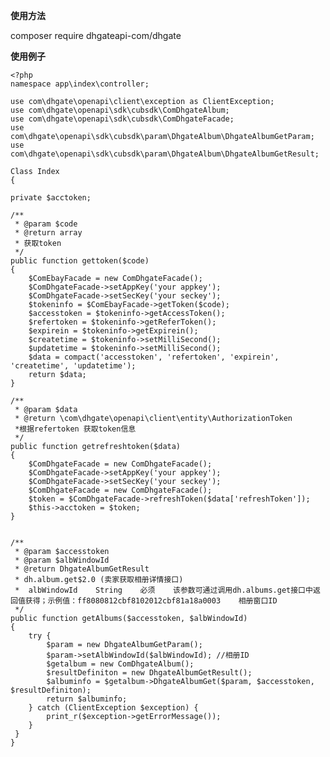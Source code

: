  
**使用方法**

 composer require dhgateapi-com/dhgate
 

**使用例子**
 
 
    <?php
    namespace app\index\controller;

    use com\dhgate\openapi\client\exception as ClientException;
    use com\dhgate\openapi\sdk\cubsdk\ComDhgateAlbum;
    use com\dhgate\openapi\sdk\cubsdk\ComDhgateFacade;
    use com\dhgate\openapi\sdk\cubsdk\param\DhgateAlbum\DhgateAlbumGetParam;
    use com\dhgate\openapi\sdk\cubsdk\param\DhgateAlbum\DhgateAlbumGetResult;

    Class Index
    {

    private $acctoken;

    /**
     * @param $code
     * @return array
     * 获取token
     */
    public function gettoken($code)
    {
        $ComEbayFacade = new ComDhgateFacade();
        $ComDhgateFacade->setAppKey('your appkey');
        $ComDhgateFacade->setSecKey('your seckey');
        $tokeninfo = $ComEbayFacade->getToken($code);
        $accesstoken = $tokeninfo->getAccessToken();
        $refertoken = $tokeninfo->getReferToken();
        $expirein = $tokeninfo->getExpirein();
        $createtime = $tokeninfo->setMilliSecond();
        $updatetime = $tokeninfo->setMilliSecond();
        $data = compact('accesstoken', 'refertoken', 'expirein', 'createtime', 'updatetime');
        return $data;
    }

    /**
     * @param $data
     * @return \com\dhgate\openapi\client\entity\AuthorizationToken
     *根据refertoken 获取token信息
     */
    public function getrefreshtoken($data)
    {
        $ComDhgateFacade = new ComDhgateFacade();
        $ComDhgateFacade->setAppKey('your appkey');
        $ComDhgateFacade->setSecKey('your seckey');
        $ComDhgateFacade = new ComDhgateFacade();
        $token = $ComDhgateFacade->refreshToken($data['refreshToken']);
        $this->acctoken = $token;
    }


    /**
     * @param $accesstoken
     * @param $albWindowId
     * @return DhgateAlbumGetResult
     * dh.album.get$2.0 (卖家获取相册详情接口)
     *  albWindowId    String    必须    该参数可通过调用dh.albums.get接口中返回值获得；示例值：ff8080812cbf8102012cbf81a18a0003    相册窗口ID
     */
    public function getAlbums($accesstoken, $albWindowId)
    {
        try {
            $param = new DhgateAlbumGetParam();
            $param->setAlbWindowId($albWindowId); //相册ID
            $getalbum = new ComDhgateAlbum();
            $resultDefiniton = new DhgateAlbumGetResult();
            $albuminfo = $getalbum->DhgateAlbumGet($param, $accesstoken, $resultDefiniton);
            return $albuminfo;
        } catch (ClientException $exception) {
            print_r($exception->getErrorMessage());
        }
     }
    }
